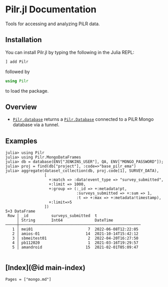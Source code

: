 # Pilr.jl Documentation

Tools for accessing and analyzing PiLR data.

## Installation

You can install Pilr.jl by typing the following in the Julia REPL:
```julia
] add Pilr
```

followed by 
```julia
using Pilr
```
to load the package.

## Overview

* [`Pilr.database`](@ref) returns a [`Pilr.Database`](@ref) connected to a PiLR Mongo database via a tunnel.

## Examples

```jltest
julia> using Pilr
julia> using Pilr.MongoDataFrames
julia> db = database(ENV["JENKINS_USER"], QA, ENV["MONGO_PASSWORD"]);
julia> proj = find(db["project"], :code=>"base_pilr_ema")
julia> aggregate(dataset_collection(db, proj.code[1], SURVEY_DATA),
                 [
                   +:match => :data!event_type => "survey_submitted",
                   +:limit => 1000,
                   +:group => (:_id => +:metadata!pt,
                               :surveys_submitted => +:sum => 1,
                               :t => +:max => +:metadata!timestamp),
                   +:limit=>5
                 ])
5×3 DataFrame
 Row │ _id          surveys_submitted  t                   
     │ String       Int64              DateTime            
─────┼─────────────────────────────────────────────────────
   1 │ mei01                        7  2022-06-08T12:22:05
   2 │ amios-01                    14  2021-10-14T15:42:12
   3 │ sbmeitest01                  2  2022-04-20T16:27:50
   4 │ pb112020                     1  2021-03-16T19:29:57
   5 │ amandroid                   15  2021-02-01T05:09:47


```

## [Index](@id main-index)

```@index
Pages = ["mongo.md"]
```
